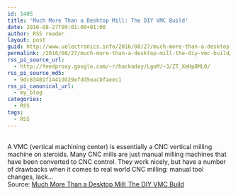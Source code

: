 ```yaml
---
id: 1405
title: 'Much More Than a Desktop Mill: The DIY VMC Build'
date: 2016-08-27T09:01:00+01:00
author: RSS reader
layout: post
guid: http://www.uelectronics.info/2016/08/27/much-more-than-a-desktop-mill-the-diy-vmc-build/
permalink: /2016/08/27/much-more-than-a-desktop-mill-the-diy-vmc-build/
rss_pi_source_url:
  - http://feedproxy.google.com/~r/hackaday/LgoM/~3/ZT_XeHpBML0/
rss_pi_source_md5:
  - 9dc83401f1441dd29efdd5eacbfaeec1
rss_pi_canonical_url:
  - my_blog
categories:
  - RSS
tags:
  - RSS
---
```

&#013;  
A VMC (vertical machining center) is essentially a CNC vertical milling machine on steroids. Many CNC mills are just manual milling machines that have been converted to CNC control. They work nicely, but have a number of drawbacks when it comes to real world CNC milling: manual tool changes, lack…&#013;  
Source: <a href="http://feedproxy.google.com/~r/hackaday/LgoM/~3/ZT_XeHpBML0/" target="_blank">Much More Than a Desktop Mill: The DIY VMC Build</a>